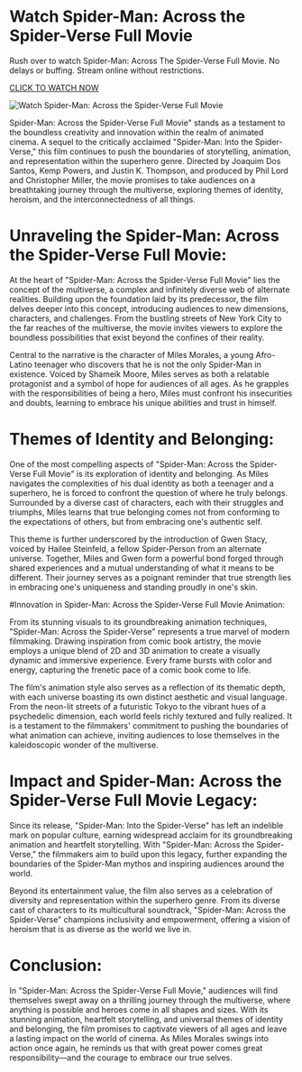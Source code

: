 # Watch Spider-Man: Across the Spider-Verse Full Movie

Rush over to watch Spider-Man: Across The Spider-Verse Full Movie. No delays or buffing. Stream online without restrictions.

[CLICK TO WATCH NOW](https://azimovies.online/movie/569094/spider-man-across-the-spider-verse)

![Watch Spider-Man: Across the Spider-Verse Full Movie]([http://url/to/img.png](https://i.ytimg.com/vi/_GBp6QajO30/maxresdefault.jpg))

Spider-Man: Across the Spider-Verse Full Movie" stands as a testament to the boundless creativity and innovation within the realm of animated cinema. A sequel to the critically acclaimed "Spider-Man: Into the Spider-Verse," this film continues to push the boundaries of storytelling, animation, and representation within the superhero genre. Directed by Joaquim Dos Santos, Kemp Powers, and Justin K. Thompson, and produced by Phil Lord and Christopher Miller, the movie promises to take audiences on a breathtaking journey through the multiverse, exploring themes of identity, heroism, and the interconnectedness of all things.

# Unraveling the Spider-Man: Across the Spider-Verse Full Movie:

At the heart of "Spider-Man: Across the Spider-Verse Full Movie" lies the concept of the multiverse, a complex and infinitely diverse web of alternate realities. Building upon the foundation laid by its predecessor, the film delves deeper into this concept, introducing audiences to new dimensions, characters, and challenges. From the bustling streets of New York City to the far reaches of the multiverse, the movie invites viewers to explore the boundless possibilities that exist beyond the confines of their reality.

Central to the narrative is the character of Miles Morales, a young Afro-Latino teenager who discovers that he is not the only Spider-Man in existence. Voiced by Shameik Moore, Miles serves as both a relatable protagonist and a symbol of hope for audiences of all ages. As he grapples with the responsibilities of being a hero, Miles must confront his insecurities and doubts, learning to embrace his unique abilities and trust in himself.

# Themes of Identity and Belonging:

One of the most compelling aspects of "Spider-Man: Across the Spider-Verse Full Movie" is its exploration of identity and belonging. As Miles navigates the complexities of his dual identity as both a teenager and a superhero, he is forced to confront the question of where he truly belongs. Surrounded by a diverse cast of characters, each with their struggles and triumphs, Miles learns that true belonging comes not from conforming to the expectations of others, but from embracing one's authentic self.

This theme is further underscored by the introduction of Gwen Stacy, voiced by Hailee Steinfeld, a fellow Spider-Person from an alternate universe. Together, Miles and Gwen form a powerful bond forged through shared experiences and a mutual understanding of what it means to be different. Their journey serves as a poignant reminder that true strength lies in embracing one's uniqueness and standing proudly in one's skin.

#Innovation in Spider-Man: Across the Spider-Verse Full Movie Animation:

From its stunning visuals to its groundbreaking animation techniques, "Spider-Man: Across the Spider-Verse" represents a true marvel of modern filmmaking. Drawing inspiration from comic book artistry, the movie employs a unique blend of 2D and 3D animation to create a visually dynamic and immersive experience. Every frame bursts with color and energy, capturing the frenetic pace of a comic book come to life.

The film's animation style also serves as a reflection of its thematic depth, with each universe boasting its own distinct aesthetic and visual language. From the neon-lit streets of a futuristic Tokyo to the vibrant hues of a psychedelic dimension, each world feels richly textured and fully realized. It is a testament to the filmmakers' commitment to pushing the boundaries of what animation can achieve, inviting audiences to lose themselves in the kaleidoscopic wonder of the multiverse.

# Impact and Spider-Man: Across the Spider-Verse Full Movie Legacy:

Since its release, "Spider-Man: Into the Spider-Verse" has left an indelible mark on popular culture, earning widespread acclaim for its groundbreaking animation and heartfelt storytelling. With "Spider-Man: Across the Spider-Verse," the filmmakers aim to build upon this legacy, further expanding the boundaries of the Spider-Man mythos and inspiring audiences around the world.

Beyond its entertainment value, the film also serves as a celebration of diversity and representation within the superhero genre. From its diverse cast of characters to its multicultural soundtrack, "Spider-Man: Across the Spider-Verse" champions inclusivity and empowerment, offering a vision of heroism that is as diverse as the world we live in.

# Conclusion:

In "Spider-Man: Across the Spider-Verse Full Movie," audiences will find themselves swept away on a thrilling journey through the multiverse, where anything is possible and heroes come in all shapes and sizes. With its stunning animation, heartfelt storytelling, and universal themes of identity and belonging, the film promises to captivate viewers of all ages and leave a lasting impact on the world of cinema. As Miles Morales swings into action once again, he reminds us that with great power comes great responsibility—and the courage to embrace our true selves.
